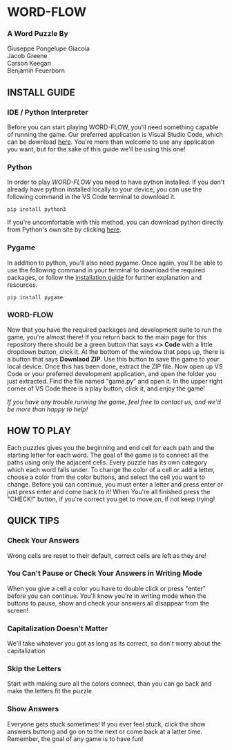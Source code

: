# WORD-FLOW
### A Word Puzzle By  
Giuseppe Pongelupe Giacoia  
Jacob Greene  
Carson Keegan  
Benjamin Feuerborn  

## INSTALL GUIDE
### IDE / Python Interpreter
Before you can start playing WORD-FLOW, you'll need something capable of running the game. Our preferred application is Visual Studio Code, which can be download [here](https://code.visualstudio.com/download). You're more than welcome to use any application you want, but for the sake of this guide we'll be using this one!


### Python
In order to play *WORD-FLOW* you need to have python installed. If you don't already have python installed locally to your device, you can use the following command in the VS Code terminal to download it.  
  
``` pip install python3 ```  
  
If you're uncomfortable with this method, you can download python directly from Python's own site by clicking [here](https://www.python.org/).
  
  
### Pygame
In addition to python, you'll also need pygame. Once again, you'll be able to use the following command in your terminal to download the required packages, or follow the [installation guide](https://www.pygame.org/wiki/GettingStarted) for further explanation and resources.
  
``` pip install pygame ```  


### WORD-FLOW
Now that you have the required packages and development suite to run the game, you're almost there! If you return back to the main page for this repository there should be a green button that says **<> Code** with a little dropdown button, click it. At the bottom of the window that pops up, there is a button that says **Downlaod ZIP**. Use this button to save the game to your local device. Once this has been done, extract the ZIP file. Now open up VS Code or your preferred development application, and open the folder you just extracted. Find the file named "game.py" and open it. In the upper right corner of VS Code there is a play button, click it, and enjoy the game!

*If you have any trouble running the game, feel free to contact us, and we'd be more than happy to help!*


## HOW TO PLAY
Each puzzles gives you the beginning and end cell for each path and the starting letter for each word. The goal of the game is to connect all the paths using only the adjacent cells. Every puzzle has its own category which each word falls under. To change the color of a cell or add a letter, choose a color from the color buttons, and select the cell you want to change. Before you can continue, you must enter a letter and press enter or just press enter and come back to it! When You're all finished press the "CHECK!" button, if you're correct you get to move on, if not keep trying!

## QUICK TIPS
### Check Your Answers
Wrong cells are reset to their default, correct cells are left as they are!
  
### You Can't Pause or Check Your Answers in Writing Mode
When you give a cell a color you have to double click or press "enter" before you can continue. You'll know you're in writing mode when the buttons to pause, show and check your answers all disappear from the screen!
  
### Capitalization Doesn't Matter
We'll take whatever you got as long as its correct, so don't worry about the capitalization
  
### Skip the Letters
Start with making sure all the colors connect, than you can go back and make the letters fit the puzzle
  
### Show Answers
Everyone gets stuck sometimes! If you ever feel stuck, click the show answers buttong and go on to the next or come back at a latter time. Remember, the goal of any game is to have fun!
